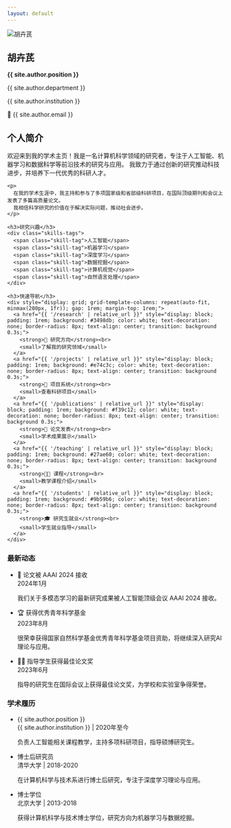 ```yaml
---
layout: default
---
```


<div class="profile-section">
  <div class="profile-image">
    <img src="{{ '/assets/images/profile.JPG' | relative_url }}" alt="胡卉芪" />
    <h2>胡卉芪</h2>
    <p><strong>{{ site.author.position }}</strong></p>
    <p>{{ site.author.department }}</p>
    <p>{{ site.author.institution }}</p>
    <p>📧 {{ site.author.email }}</p>
  </div>
  
  <div class="profile-info">
    <h2>个人简介</h2>
    <p>
      欢迎来到我的学术主页！我是一名计算机科学领域的研究者，专注于人工智能、机器学习和数据科学等前沿技术的研究与应用。
      我致力于通过创新的研究推动科技进步，并培养下一代优秀的科研人才。
    </p>
    
    <p>
      在我的学术生涯中，我主持和参与了多项国家级和省部级科研项目，在国际顶级期刊和会议上发表了多篇高质量论文。
      我相信科学研究的价值在于解决实际问题，推动社会进步。
    </p>

    <h3>研究兴趣</h3>
    <div class="skills-tags">
      <span class="skill-tag">人工智能</span>
      <span class="skill-tag">机器学习</span>
      <span class="skill-tag">深度学习</span>
      <span class="skill-tag">数据挖掘</span>
      <span class="skill-tag">计算机视觉</span>
      <span class="skill-tag">自然语言处理</span>
    </div>

    <h3>快速导航</h3>
    <div style="display: grid; grid-template-columns: repeat(auto-fit, minmax(200px, 1fr)); gap: 1rem; margin-top: 1rem;">
      <a href="{{ '/research' | relative_url }}" style="display: block; padding: 1rem; background: #3498db; color: white; text-decoration: none; border-radius: 8px; text-align: center; transition: background 0.3s;">
        <strong>🔬 研究方向</strong><br>
        <small>了解我的研究领域</small>
      </a>
      <a href="{{ '/projects' | relative_url }}" style="display: block; padding: 1rem; background: #e74c3c; color: white; text-decoration: none; border-radius: 8px; text-align: center; transition: background 0.3s;">
        <strong>🚀 项目系统</strong><br>
        <small>查看科研项目</small>
      </a>
      <a href="{{ '/publications' | relative_url }}" style="display: block; padding: 1rem; background: #f39c12; color: white; text-decoration: none; border-radius: 8px; text-align: center; transition: background 0.3s;">
        <strong>📄 论文发表</strong><br>
        <small>学术成果展示</small>
      </a>
      <a href="{{ '/teaching' | relative_url }}" style="display: block; padding: 1rem; background: #27ae60; color: white; text-decoration: none; border-radius: 8px; text-align: center; transition: background 0.3s;">
        <strong>👨‍🏫 课程</strong><br>
        <small>教学课程介绍</small>
      </a>
      <a href="{{ '/students' | relative_url }}" style="display: block; padding: 1rem; background: #9b59b6; color: white; text-decoration: none; border-radius: 8px; text-align: center; transition: background 0.3s;">
        <strong>🎓 研究生就业</strong><br>
        <small>学生就业指导</small>
      </a>
    </div>
  </div>
</div>

<div class="content-card">
  <h3>最新动态</h3>
  <ul class="item-list">
    <li>
      <div class="item-title">🎉 论文被 AAAI 2024 接收</div>
      <div class="item-meta">2024年1月</div>
      <p>我们关于多模态学习的最新研究成果被人工智能顶级会议 AAAI 2024 接收。</p>
    </li>
    <li>
      <div class="item-title">🏆 获得优秀青年科学基金</div>
      <div class="item-meta">2023年8月</div>
      <p>很荣幸获得国家自然科学基金优秀青年科学基金项目资助，将继续深入研究AI理论与应用。</p>
    </li>
    <li>
      <div class="item-title">👨‍🎓 指导学生获得最佳论文奖</div>
      <div class="item-meta">2023年6月</div>
      <p>指导的研究生在国际会议上获得最佳论文奖，为学校和实验室争得荣誉。</p>
    </li>
  </ul>
</div>

<div class="content-card">
  <h3>学术履历</h3>
  <ul class="item-list">
    <li>
      <div class="item-title">{{ site.author.position }}</div>
      <div class="item-meta">{{ site.author.institution }} | 2020年至今</div>
      <p>负责人工智能相关课程教学，主持多项科研项目，指导硕博研究生。</p>
    </li>
    <li>
      <div class="item-title">博士后研究员</div>
      <div class="item-meta">清华大学 | 2018-2020</div>
      <p>在计算机科学与技术系进行博士后研究，专注于深度学习理论与应用。</p>
    </li>
    <li>
      <div class="item-title">博士学位</div>
      <div class="item-meta">北京大学 | 2013-2018</div>
      <p>获得计算机科学与技术博士学位，研究方向为机器学习与数据挖掘。</p>
    </li>
  </ul>
</div>
